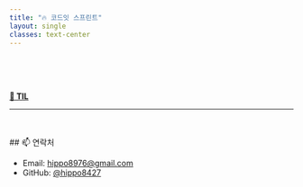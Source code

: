```yaml
---
title: "🔥 코드잇 스프린트"
layout: single
classes: text-center
---
```


<br>
<br>
<br>

 <a href="/TIL/2025/04/24/TIL"><strong>📅 TIL</strong></a>




                  
---
<br>
<br>
## 📫 연락처


- Email: hippo8976@gmail.com
- GitHub: [@hippo8427](https://github.com/hippo8427)
